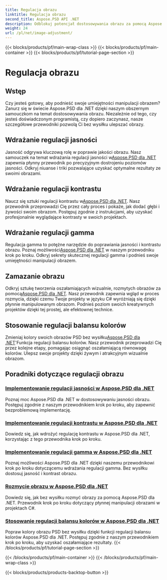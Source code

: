 ```yaml
---
title: Regulacja obrazu
linktitle: Regulacja obrazu
second_title: Aspose.PSD API .NET
description: Odblokuj potencjał dostosowywania obrazu za pomocą Aspose.PSD dla .NET. Zapoznaj się z samouczkami dotyczącymi jasności, kontrastu i balansu kolorów, aby opanować manipulację obrazem.
weight: 24
url: /pl/net/image-adjustment/
---
```


{{< blocks/products/pf/main-wrap-class >}}
{{< blocks/products/pf/main-container >}}
{{< blocks/products/pf/tutorial-page-section >}}

# Regulacja obrazu

## Wstęp

Czy jesteś gotowy, aby podnieść swoje umiejętności manipulacji obrazem? Zanurz się w świecie Aspose.PSD dla .NET dzięki naszym obszernym samouczkom na temat dostosowywania obrazu. Niezależnie od tego, czy jesteś doświadczonym programistą, czy dopiero zaczynasz, nasze szczegółowe przewodniki pozwolą Ci bez wysiłku ulepszać obrazy.

## Wdrażanie regulacji jasności

 Jasność odgrywa kluczową rolę w poprawie jakości obrazu. Nasz samouczek na temat wdrażania regulacji jasności w[Aspose.PSD dla .NET](./brightness-adjustment/) zapewnia płynny przewodnik po precyzyjnym dostrojeniu poziomów jasności. Odkryj niuanse i triki pozwalające uzyskać optymalne rezultaty ze swoimi obrazami.

## Wdrażanie regulacji kontrastu

 Naucz się sztuki regulacji kontrastu w[Aspose.PSD dla .NET](./contrast-adjustment/). Nasz przewodnik przeprowadzi Cię przez cały proces i pokaże, jak dodać głębi i żywości swoim obrazom. Postępuj zgodnie z instrukcjami, aby uzyskać profesjonalnie wyglądające kontrasty w swoich projektach.

## Wdrażanie regulacji gamma

Regulacja gamma to potężne narzędzie do poprawiania jasności i kontrastu obrazu. Poznaj możliwości[Aspose.PSD dla .NET](./gamma-adjustment/) w naszym przewodniku krok po kroku. Odkryj sekrety skutecznej regulacji gamma i podnieś swoje umiejętności manipulacji obrazem.

## Zamazanie obrazu

 Odkryj sztukę tworzenia oszałamiających wizualnie, rozmytych obrazów za pomocą[Aspose.PSD dla .NET](./blur-image/). Nasz przewodnik zapewnia wgląd w proces rozmycia, dzięki czemu Twoje projekty w języku C# wyróżniają się dzięki płynnie manipulowanym obrazom. Podnieś poziom swoich kreatywnych projektów dzięki tej prostej, ale efektownej technice.

## Stosowanie regulacji balansu kolorów

 Zmieniaj kolory swoich obrazów PSD bez wysiłku[Aspose.PSD dla .NET](./color-balance-adjustment/)'Funkcja regulacji balansu kolorów. Nasz przewodnik przeprowadzi Cię przez kolejne etapy, pomagając osiągnąć oszałamiającą równowagę kolorów. Ulepsz swoje projekty dzięki żywym i atrakcyjnym wizualnie obrazom.

## Poradniki dotyczące regulacji obrazu
### [Implementowanie regulacji jasności w Aspose.PSD dla .NET](./brightness-adjustment/)
Poznaj moc Aspose.PSD dla .NET w dostosowywaniu jasności obrazu. Postępuj zgodnie z naszym przewodnikiem krok po kroku, aby zapewnić bezproblemową implementację.
### [Implementowanie regulacji kontrastu w Aspose.PSD dla .NET](./contrast-adjustment/)
Dowiedz się, jak wdrożyć regulację kontrastu w Aspose.PSD dla .NET, korzystając z tego przewodnika krok po kroku.
### [Implementowanie regulacji gamma w Aspose.PSD dla .NET](./gamma-adjustment/)
Poznaj możliwości Aspose.PSD dla .NET dzięki naszemu przewodnikowi krok po kroku dotyczącemu wdrażania regulacji gamma. Bez wysiłku dostosuj jasność i kontrast obrazu.
### [Rozmycie obrazu w Aspose.PSD dla .NET](./blur-image/)
Dowiedz się, jak bez wysiłku rozmyć obrazy za pomocą Aspose.PSD dla .NET. Przewodnik krok po kroku dotyczący płynnej manipulacji obrazami w projektach C#.
### [Stosowanie regulacji balansu kolorów w Aspose.PSD dla .NET](./color-balance-adjustment/)
Popraw kolory obrazu PSD bez wysiłku dzięki funkcji regulacji balansu kolorów Aspose.PSD dla .NET. Postępuj zgodnie z naszym przewodnikiem krok po kroku, aby uzyskać oszałamiające rezultaty.
{{< /blocks/products/pf/tutorial-page-section >}}

{{< /blocks/products/pf/main-container >}}
{{< /blocks/products/pf/main-wrap-class >}}

{{< blocks/products/products-backtop-button >}}
